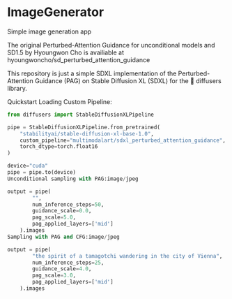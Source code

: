 # ImageGenerator
Simple image generation app

The original Perturbed-Attention Guidance for unconditional models and SD1.5 by Hyoungwon Cho is availiable at hyoungwoncho/sd_perturbed_attention_guidance


This repository is just a simple SDXL implementation of the Perturbed-Attention Guidance (PAG) on Stable Diffusion XL (SDXL) for the 🧨 diffusers library.

Quickstart
Loading Custom Pipeline:

```python
from diffusers import StableDiffusionXLPipeline

pipe = StableDiffusionXLPipeline.from_pretrained(
    "stabilityai/stable-diffusion-xl-base-1.0",
    custom_pipeline="multimodalart/sdxl_perturbed_attention_guidance",
    torch_dtype=torch.float16
)

device="cuda"
pipe = pipe.to(device)
Unconditional sampling with PAG:image/jpeg

output = pipe(
        "",
        num_inference_steps=50,
        guidance_scale=0.0,
        pag_scale=5.0,
        pag_applied_layers=['mid']
    ).images
Sampling with PAG and CFG:image/jpeg

output = pipe(
        "the spirit of a tamagotchi wandering in the city of Vienna",
        num_inference_steps=25,
        guidance_scale=4.0,
        pag_scale=3.0,
        pag_applied_layers=['mid']
    ).images